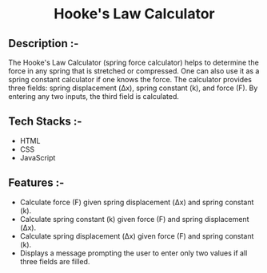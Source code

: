 # <p align="center">Hooke's Law Calculator</p>

## Description :-

The Hooke's Law Calculator (spring force calculator) helps to determine the force in any spring that is stretched or compressed. One can also use it as a spring constant calculator if one knows the force. The calculator provides three fields: spring displacement (Δx), spring constant (k), and force (F). By entering any two inputs, the third field is calculated.

## Tech Stacks :-

- HTML
- CSS
- JavaScript

## Features :-

- Calculate force (F) given spring displacement (Δx) and spring constant (k).
- Calculate spring constant (k) given force (F) and spring displacement (Δx).
- Calculate spring displacement (Δx) given force (F) and spring constant (k).
- Displays a message prompting the user to enter only two values if all three fields are filled.
